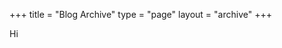 +++
title = "Blog Archive"
type = "page"
layout = "archive"
+++

Hi
<!--<p> Sort <a href="#" class="active">by date</a> or  <a href="#">by category</a></p>-->
